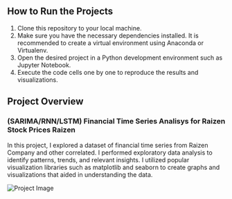 <h2>How to Run the Projects</h2>
<ol>
  <li>Clone this repository to your local machine.</li>
  <li>Make sure you have the necessary dependencies installed. It is recommended to create a virtual environment using Anaconda or Virtualenv.</li>
  <li>Open the desired project in a Python development environment such as Jupyter Notebook.</li>
  <li>Execute the code cells one by one to reproduce the results and visualizations.</li>
</ol>

<h2>Project Overview</h2>
<h3>(SARIMA/RNN/LSTM) Financial Time Series Analisys for Raizen Stock Prices Raizen</h3>
<p>In this project, I explored a dataset of financial time series from Raizen Company and other correlated. I performed exploratory data analysis to identify patterns, trends, and relevant insights. I utilized popular visualization libraries such as matplotlib and seaborn to create graphs and visualizations that aided in understanding the data.</p>

<img src="![image](https://github.com/Victor-Bene/DataScience_projects/assets/133928660/bab926b2-543c-4679-9a3c-02100ff24e2c)" alt="Project Image">
